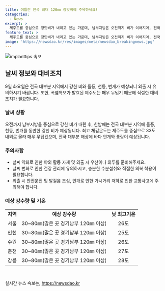 ```yaml
---
title: 이틀간 전국 최대 120㎜ 장맛비에 주목하세요!
categories:
  - News
excerpt: >
  제주도를 중심으로 장맛비가 내리고 있는 가운데, 남부지방은 오전까지 비가 이어지며, 전국 대부분 지역에 돌풍, 천둥, 번개를 동반한 강한 비가 예상됩니다. 기상청은 폭염특보가 발효되어 제주도는 최고 체감온도가 33도 내외로 올라 무덥다고 밝혔으며, 내일까지 제주도를 중심으로 매우 무덥다는 예상이 있습니다. 함께해도록 하겠습니다.
feature_text: >
  제주도를 중심으로 장맛비가 내리고 있는 가운데, 남부지방은 오전까지 비가 이어지며, 전국 대부분 지역에 돌풍, 천둥, 번개를 동반한 강한 비가 예상됩니다. 기상청은 폭염특보가 발효되어 제주도는 최고 체감온도가 33도 내외로 올라 무덥다고 밝혔으며, 내일까지 제주도를 중심으로 매우 무덥다는 예상이 있습니다. 함께해도록 하겠습니다.
image: 'https://newsdao.kr/res/images/meta/newsdao_breakingnews.jpg'
---
```


<p><img src="https://newsdao.kr/res/images/meta/newsdao_breakingnews.jpg" alt="implanttips 속보" /></p>

<h2 data-ke-size="size26">날씨 정보와 대비조치</h2>

<p data-ke-size="size16">9일 화요일은 전국 대부분 지역에서 강한 비와 돌풍, 천둥, 번개가 예상되니 외출 시 유의하시기 바랍니다. 또한, 폭염특보가 발효된 제주도는 매우 무덥기 때문에 적절한 대비조치가 필요합니다.</p>

<h3>날씨 상황</h3>

<p data-ke-size="size16">오전까지 남부지방을 중심으로 강한 비가 내린 후, 한밤에는 전국 대부분 지역에 돌풍, 천둥, 번개를 동반한 강한 비가 예상됩니다. 최고 체감온도는 제주도를 중심으로 33도 내외로 올라 매우 무덥겠으며, 전국 대부분 해상에 바다 안개와 풍랑이 예상됩니다.</p>

<h3>주의사항</h3>

<ul>
  <li>날씨 악화로 인한 야외 활동 자제 및 외출 시 우산이나 외투를 준비해주세요.</li>
  <li>날씨 변화로 인한 건강 관리에 유의하시고, 충분한 수분섭취와 적절한 의복 착용이 필요합니다.</li>
  <li>외출 시 안전운전 및 발걸음 조심, 안개로 인한 가시거리 저하로 인한 교통사고에 주의해야 합니다.</li>
</ul>

<h3>예상 강수량 및 기온</h3>

<table>
  <tr>
    <td style="text-align: center; height: 17px;"><b>지역</b></td>
    <td style="text-align: center; height: 17px;"><b>예상 강수량</b></td>
    <td style="text-align: center; height: 17px;"><b>낮 최고기온</b></td>
  </tr>
  <tr>
    <td style="text-align: center; height: 17px;">서울</td>
    <td style="text-align: center; height: 17px;">30~80㎜(많은 곳 경기남부 120㎜ 이상)</td>
    <td style="text-align: center; height: 17px;">26도</td>
  </tr>
  <tr>
    <td style="text-align: center; height: 17px;">인천</td>
    <td style="text-align: center; height: 17px;">30~80㎜(많은 곳 경기남부 120㎜ 이상)</td>
    <td style="text-align: center; height: 17px;">25도</td>
  </tr>
  <tr>
    <td style="text-align: center; height: 17px;">수원</td>
    <td style="text-align: center; height: 17px;">30~80㎜(많은 곳 경기남부 120㎜ 이상)</td>
    <td style="text-align: center; height: 17px;">26도</td>
  </tr>
  <tr>
    <td style="text-align: center; height: 17px;">춘천</td>
    <td style="text-align: center; height: 17px;">30~80㎜(많은 곳 경기남부 120㎜ 이상)</td>
    <td style="text-align: center; height: 17px;">27도</td>
  </tr>
  <tr>
    <td style="text-align: center; height: 17px;">강릉</td>
    <td style="text-align: center; height: 17px;">30~80㎜(많은 곳 경기남부 120㎜ 이상)</td>
    <td style="text-align: center; height: 17px;">28도</td>
  </tr>
</table>

<p data-ke-size="size16">&nbsp;</p>
실시간 뉴스 속보는, <a href="https://newsdao.kr" rel="dofollow">https://newsdao.kr</a>


